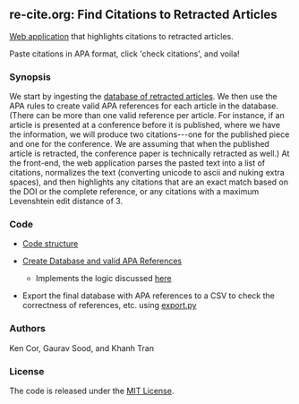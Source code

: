## re-cite.org: Find Citations to Retracted Articles

[Web application](http://re-cite.org) that highlights citations to retracted articles. 

Paste citations in APA format, click 'check citations', and voila!

### Synopsis

We start by ingesting the [database of retracted articles](https://github.com/recite/retracted_article_database). We then use the APA rules to create valid APA references for each article in the database. (There can be more than one valid reference per article. For instance, if an article is presented at a conference before it is published, where we have the information, we will produce two citations---one for the published piece and one for the conference. We are assuming that when the published article is retracted, the conference paper is technically retracted as well.) At the front-end, the web application parses the pasted text into a list of citations, normalizes the text (converting unicode to ascii and nuking extra spaces), and then highlights any citations that are an exact match based on the DOI or the complete reference, or any citations with a maximum Levenshtein edit distance of 3.  

### Code

* [Code structure](code_structure.md)

* [Create Database and valid APA References](freshdb.py)
    - Implements the logic discussed [here](create_apa_cites.md)

* Export the final database with APA references to a CSV to check the correctness of references, etc. using [export.py](export.py)

### Authors

Ken Cor, Gaurav Sood, and Khanh Tran

### License

The code is released under the [MIT License](https://opensource.org/licenses/MIT).


